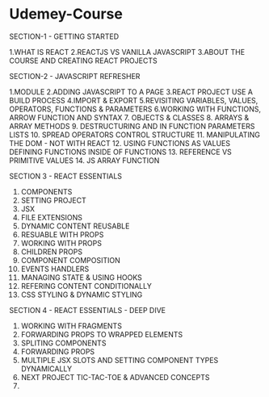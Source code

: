 # Udemey-Course

SECTION-1 - GETTING STARTED

1.WHAT IS REACT
2.REACTJS VS VANILLA JAVASCRIPT
3.ABOUT THE COURSE AND CREATING REACT PROJECTS

SECTION-2 - JAVASCRIPT REFRESHER

1.MODULE
2.ADDING JAVASCRIPT TO A PAGE
3.REACT PROJECT USE A BUILD PROCESS
4.IMPORT & EXPORT
5.REVISITING VARIABLES, VALUES, OPERATORS, FUNCTIONS & PARAMETERS
6.WORKING WITH FUNCTIONS, ARROW FUNCTION AND SYNTAX
7. OBJECTS & CLASSES
8. ARRAYS & ARRAY METHODS
9. DESTRUCTURING AND IN FUNCTION PARAMETERS LISTS
10. SPREAD OPERATORS CONTROL STRUCTURE
11. MANIPULATING THE DOM - NOT WITH REACT
12. USING FUNCTIONS AS VALUES DEFINING FUNCTIONS INSIDE OF FUNCTIONS
13. REFERENCE VS PRIMITIVE VALUES
14. JS ARRAY FUNCTION

SECTION 3 - REACT ESSENTIALS

1. COMPONENTS
2. SETTING PROJECT
3. JSX
4. FILE EXTENSIONS
5. DYNAMIC CONTENT REUSABLE
6. RESUABLE WITH PROPS
7. WORKING WITH PROPS
8. CHILDREN PROPS
9. COMPONENT COMPOSITION
10. EVENTS HANDLERS
11. MANAGING STATE & USING HOOKS
12. REFERING CONTENT CONDITIONALLY
13. CSS STYLING & DYNAMIC STYLING

SECTION 4 - REACT ESSENTIALS - DEEP DIVE

1. WORKING WITH FRAGMENTS
2. FORWARDING PROPS TO WRAPPED ELEMENTS
3. SPLITING COMPONENTS
4. FORWARDING PROPS
5. MULTIPLE JSX SLOTS AND SETTING COMPONENT TYPES DYNAMICALLY
6. NEXT PROJECT TIC-TAC-TOE & ADVANCED CONCEPTS
7. 